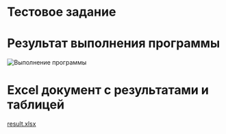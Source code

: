 # Тестовое задание


# Результат выполнения программы
![Выполнение программы](https://github.com/Rorvit/MovingAverage/assets/93048162/40bd83b1-30e9-4d8e-b192-cbc4bc5069e2)

# Excel документ с результатами и таблицей
[result.xlsx](https://github.com/Rorvit/MovingAverage/files/15010113/result.xlsx)
